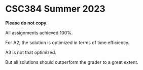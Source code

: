 # CSC384 Summer 2023

**Please do not copy**. 

All assignments achieved 100%.

For A2, the solution is optimized in terms of time efficiency.

A3 is not that optimized. 

But all solutions should outperform the grader to a great extent.

